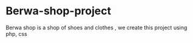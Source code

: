 # Berwa-shop-project
Berwa shop is a shop of shoes and clothes , we create this project using php, css

